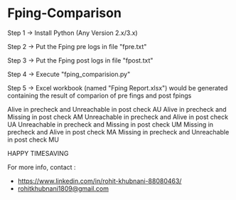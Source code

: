 # Fping-Comparison

Step 1 ->
Install Python (Any Version 2.x/3.x)

Step 2 -> 
Put the  Fping pre logs in file "fpre.txt"  

Step 3 ->
Put the  Fping post logs in file "fpost.txt"  

Step 4 ->
Execute "fping_comparision.py"

Step 5 ->
Excel workbook (named "Fping Report.xlsx") would be generated containing the result of comparion of pre fings and post fpings 

Alive in precheck and Unreachable in post check	AU
Alive in precheck and Missing in post check	AM
Unreachable in precheck and Alive in post check	UA
Unreachable in precheck and Missing in post check	UM
Missing in precheck and Alive in post check	MA
Missing in precheck and Unreachable in post check	MU


HAPPY TIMESAVING

For more info, contact :
- https://www.linkedin.com/in/rohit-khubnani-88080463/
- rohitkhubnani1809@gmail.com
